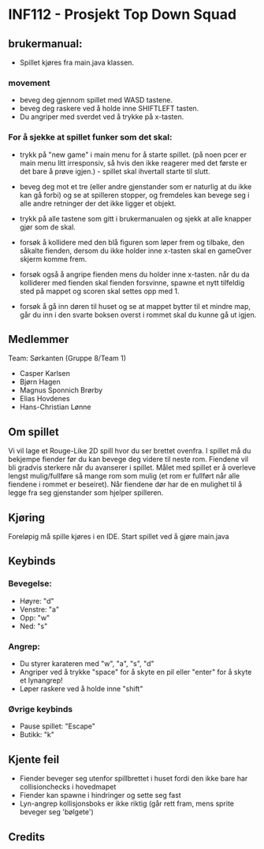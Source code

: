 # INF112 - Prosjekt Top Down Squad

## brukermanual:

* Spillet kjøres fra main.java klassen.

### movement

* beveg deg gjennom spillet med WASD tastene.
* beveg deg raskere ved å holde inne SHIFTLEFT tasten.
* Du angriper med sverdet ved å trykke på x-tasten.

### For å sjekke at spillet funker som det skal:

* trykk på "new game" i main menu for å starte spillet. (på noen pcer er main menu litt irresponsiv, så hvis den ikke reagerer med det første er det bare å prøve igjen.) - spillet skal ihvertall starte til slutt.

* beveg deg mot et tre (eller andre gjenstander som er naturlig at du ikke kan gå forbi) og se at spilleren stopper, og fremdeles kan bevege seg i alle andre retninger der det ikke ligger et objekt.

* trykk på alle tastene som gitt i brukermanualen og sjekk at alle knapper gjør som de skal.

* forsøk å kollidere med den blå figuren som løper frem og tilbake, den såkalte fienden, dersom du ikke holder inne x-tasten skal en gameOver skjerm komme frem.

* forsøk også å angripe fienden mens du holder inne x-tasten. når du da kolliderer med fienden skal fienden forsvinne, spawne et nytt tilfeldig sted på mappet og scoren skal settes opp med 1. 

* forsøk å gå inn døren til huset og se at mappet bytter til et mindre map, går du inn i den svarte boksen overst i rommet skal du kunne gå ut igjen.

## Medlemmer
Team: Sørkanten (Gruppe 8/Team 1)
* Casper Karlsen
* Bjørn Hagen
* Magnus Sponnich Brørby
* Elias Hovdenes
* Hans-Christian Lønne

## Om spillet
Vi vil lage et Rouge-Like 2D spill hvor du ser brettet ovenfra. I spillet må du bekjempe fiender før du kan bevege deg videre til neste rom. Fiendene vil bli gradvis sterkere når du avanserer i spillet. Målet med spillet er å overleve lengst mulig/fullføre så mange rom som mulig (et rom er fullført når alle fiendene i rommet er beseiret). Når fiendene dør har de en mulighet til å legge fra seg gjenstander som hjelper spilleren. 

## Kjøring
Foreløpig må spille kjøres i en IDE.
Start spillet ved å gjøre main.java

## Keybinds
### Bevegelse: 
- Høyre: "d"
- Venstre: "a"
- Opp: "w"
- Ned: "s"
### Angrep: 
* Du styrer karateren med "w", "a", "s", "d"
* Angriper ved å trykke "space" for å skyte en pil eller "enter" for å skyte et lynangrep!
* Løper raskere ved å holde inne "shift"
### Øvrige keybinds
* Pause spillet: "Escape"
* Butikk: "k"

## Kjente feil
- Fiender beveger seg utenfor spillbrettet i huset fordi den ikke bare har collisionchecks i hovedmapet
- Fiender kan spawne i hindringer og sette seg fast
- Lyn-angrep kollisjonsboks er ikke riktig (går rett fram, mens sprite beveger seg 'bølgete')

## Credits
